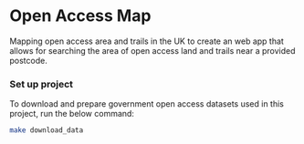 # Open Access Map
Mapping open access area and trails in the UK to create an web app that allows for searching the area of open access land and trails near a provided postcode.

### Set up project
To download and prepare government open access datasets used in this project, run the below command:
```bash
make download_data
```
